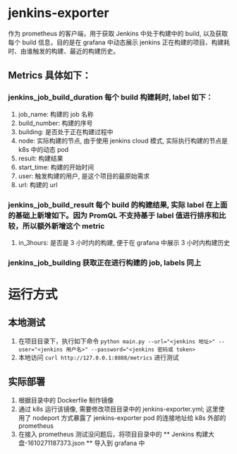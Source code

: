 # jenkins-exporter
作为 prometheus 的客户端，用于获取 Jenkins 中处于构建中的 build, 以及获取每个 build 信息，目的是在 grafana 中动态展示 jenkins 正在构建的项目、构建耗时、由谁触发的构建、最近的构建历史。

## Metrics 具体如下：
### jenkins_job_build_duration 每个 build 构建耗时, label 如下：
1. job_name: 构建的 job 名称
2. build_number: 构建的序号
3. building: 是否处于正在构建过程中
4. node: 实际构建的节点, 由于使用 jenkins cloud 模式, 实际执行构建的节点是 k8s 中的动态 pod
5. result: 构建结果
6. start_time: 构建的开始时间
7. user: 触发构建的用户, 是这个项目的最原始需求
8. url: 构建的 url

### jenkins_job_build_result 每个 build 的构建结果, 实际 label 在上面的基础上新增如下。因为 PromQL 不支持基于 label 值进行排序和比较，所以额外新增这个 metric
1. in_3hours: 是否是 3 小时内的构建, 便于在 grafana 中展示 3 小时内构建历史
   
### jenkins_job_building 获取正在进行构建的 job, labels 同上
  
    
# 运行方式
## 本地测试
1. 在项目目录下，执行如下命令
`python main.py --url="<jenkins 地址>" --user="<jenkins 用户名>" --password="<jenkins 密码或 token>`
2. 本地访问 `curl http://127.0.0.1:8888/metrics` 进行测试
## 实际部署
1. 根据目录中的 Dockerfile 制作镜像
2. 通过 k8s 运行该镜像, 需要修改项目目录中的 jenkins-exporter.yml; 这里使用了 nodeport 方式暴露了 jenkins-exporter pod 的连接地址给 k8s 外部的 prometheus
3. 在接入 prometheus 测试没问题后，将项目目录中的 ** Jenkins 构建大盘-1610271187373.json ** 导入到 grafana 中
